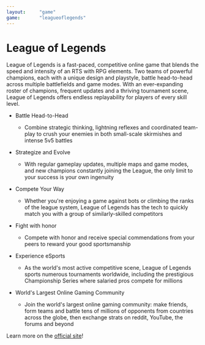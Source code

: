 ```yaml
---
layout:     "game"
game:       "leagueoflegends"
---
```

# League of Legends

League of Legends is a fast-paced, competitive online game that blends the speed and intensity of an RTS with RPG elements. Two teams of powerful champions, each with a unique design and playstyle, battle head-to-head across multiple battlefields and game modes. With an ever-expanding roster of champions, frequent updates and a thriving tournament scene, League of Legends offers endless replayability for players of every skill level.

- Battle Head-to-Head
  - Combine strategic thinking, lightning reflexes and coordinated team-play to crush your enemies in both small-scale skirmishes and intense 5v5 battles

- Strategize and Evolve
  - With regular gameplay updates, multiple maps and game modes, and new champions constantly joining the League, the only limit to your success is your own ingenuity

- Compete Your Way
  - Whether you're enjoying a game against bots or climbing the ranks of the league system, League of Legends has the tech to quickly match you with a group of similarly-skilled competitors

- Fight with honor
  - Compete with honor and receive special commendations from your peers to reward your good sportsmanship

- Experience eSports
  - As the world's most active competitive scene, League of Legends sports numerous tournaments worldwide, including the prestigious Championship Series where salaried pros compete for millions

- World's Largest Online Gaming Community
  - Join the world's largest online gaming community: make friends, form teams and battle tens of millions of opponents from countries across the globe, then exchange strats on reddit, YouTube, the forums and beyond

Learn more on the [official site](http://na.leagueoflegends.com/)!
